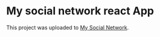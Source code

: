 # My social network react App

This project was uploaded to [My Social Network](https://github.com/demtr/MyNet).
